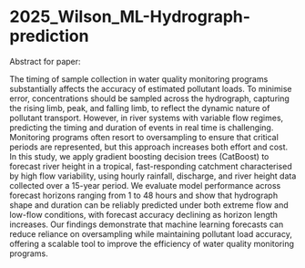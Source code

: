 # 2025_Wilson_ML-Hydrograph-prediction
Abstract for paper:

The timing of sample collection in water quality monitoring programs substantially affects the accuracy of estimated pollutant loads. To minimise error, concentrations should be sampled across the hydrograph, capturing the rising limb, peak, and falling limb, to reflect the dynamic nature of pollutant transport. However, in river systems with variable flow regimes, predicting the timing and duration of events in real time is challenging. Monitoring programs often resort to oversampling to ensure that critical periods are represented, but this approach increases both effort and cost. In this study, we apply gradient boosting decision trees (CatBoost) to forecast river height in a tropical, fast-responding catchment characterised by high flow variability, using hourly rainfall, discharge, and river height data collected over a 15-year period. We evaluate model performance across forecast horizons ranging from 1 to 48 hours and show that hydrograph shape and duration can be reliably predicted under both extreme flow and low-flow conditions, with forecast accuracy declining as horizon length increases. Our findings demonstrate that machine learning forecasts can reduce reliance on oversampling while maintaining pollutant load accuracy, offering a scalable tool to improve the efficiency of water quality monitoring programs. 
